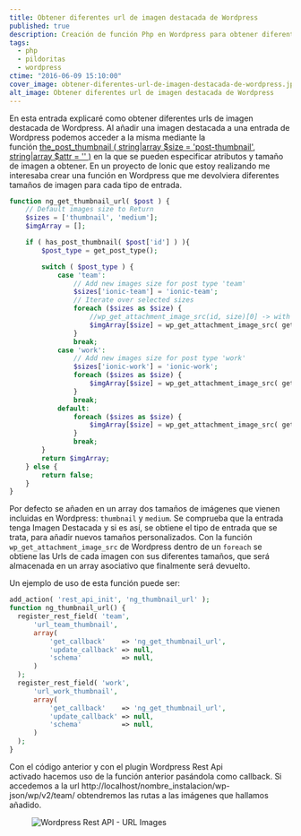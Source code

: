 ```yaml
---
title: Obtener diferentes url de imagen destacada de Wordpress
published: true
description: Creación de función Php en Wordpress para obtener diferentes Urls de imagen destacada pudiendo especificar mediante array una lista de imágnes a devolver
tags:
  - php
  - pildoritas
  - wordpress
ctime: "2016-06-09 15:10:00"
cover_image: obtener-diferentes-url-de-imagen-destacada-de-wordpress.jpg
alt_image: Obtener diferentes url de imagen destacada de Wordpress
---
```


En esta entrada explicaré como obtener diferentes urls de imagen destacada de Wordpress. Al añadir una imagen destacada a una entrada de Wordpress podemos acceder a la misma mediante la función <a href="https://developer.wordpress.org/reference/functions/the_post_thumbnail/" target="_blank">the_post_thumbnail ( string|array $size = 'post-thumbnail', string|array $attr = '' )</a> en la que se pueden especificar atributos y tamaño de imagen a obtener. En un proyecto de Ionic que estoy realizando me interesaba crear una función en Wordpress que me devolviera diferentes tamaños de imagen para cada tipo de entrada.

```php
function ng_get_thumbnail_url( $post ) {
	// Default images size to Return
	$sizes = ['thumbnail', 'medium'];
	$imgArray = [];

	if ( has_post_thumbnail( $post['id'] ) ){
		$post_type = get_post_type();

		switch ( $post_type ) {
			case 'team':
				// Add new images size for post type 'team'
				$sizes['ionic-team'] = 'ionic-team';
				// Iterate over selected sizes
				foreach ($sizes as $size) {
					//wp_get_attachment_image_src(id, size)[0] -> with [0] get URL from attachment
					$imgArray[$size] = wp_get_attachment_image_src( get_post_thumbnail_id( $post['id'] ), $size )[0];
				}
				break;
			case 'work':
				// Add new images size for post type 'work'
				$sizes['ionic-work'] = 'ionic-work';
				foreach ($sizes as $size) {
					$imgArray[$size] = wp_get_attachment_image_src( get_post_thumbnail_id( $post['id'] ), $size )[0];
				}
				break;
			default:
				foreach ($sizes as $size) {
					$imgArray[$size] = wp_get_attachment_image_src( get_post_thumbnail_id( $post['id'] ), $size )[0];
				}
				break;
		}
		return $imgArray;
	} else {
		return false;
	}
}
```

Por defecto se añaden en un array dos tamaños de imágenes que vienen incluidas en Wordpress: <code>thumbnail</code> y <code>medium</code>. Se comprueba que la entrada tenga Imagen Destacada y si es así, se obtiene el tipo de entrada que se trata, para añadir nuevos tamaños personalizados. Con la función <code>wp_get_attachment_image_src</code> de Wordpress dentro de un <code>foreach</code> se obtiene las Urls de cada imagen con sus diferentes tamaños, que será almacenada en un array asociativo que finalmente será devuelto.

Un ejemplo de uso de esta función puede ser:

```php
add_action( 'rest_api_init', 'ng_thumbnail_url' );
function ng_thumbnail_url() {
  register_rest_field( 'team',
      'url_team_thumbnail',
      array(
          'get_callback'    => 'ng_get_thumbnail_url',
          'update_callback' => null,
          'schema'          => null,
      )
  );
  register_rest_field( 'work',
      'url_work_thumbnail',
      array(
          'get_callback'    => 'ng_get_thumbnail_url',
          'update_callback' => null,
          'schema'          => null,
      )
  );
}
```

Con el código anterior y con el plugin Wordpress Rest Api activado hacemos uso de la función anterior pasándola como callback. Si accedemos a la url http://localhost/nombre_instalacion/wp-json/wp/v2/team/ obtendremos las rutas a las imágenes que hallamos añadido.

<figure>
	<img alt="Wordpress Rest API - URL Images" loading="lazy" src="/images/blog/obtener-diferentes-url-imagen-destacada-wordpress/thumbs_url.png">
</figure>